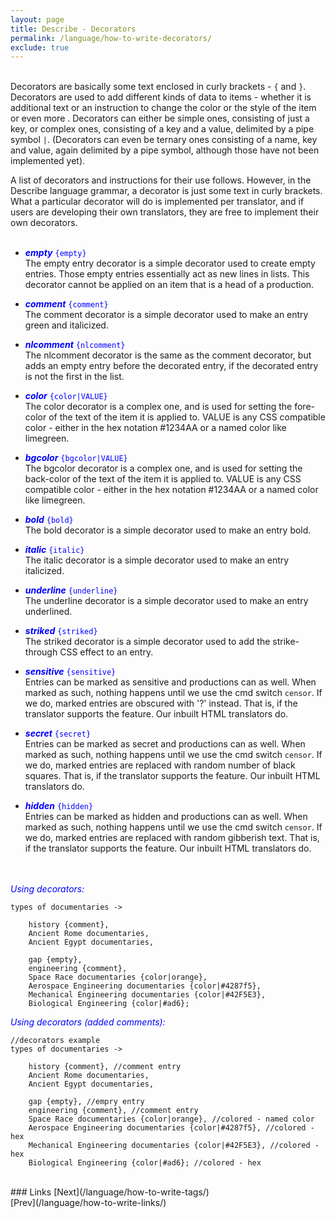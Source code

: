 ```yaml
---
layout: page
title: Describe - Decorators
permalink: /language/how-to-write-decorators/
exclude: true
---
```

<br>Decorators are basically some text enclosed in curly brackets - `{` and `}`. Decorators are used to add different kinds of data to items - whether it is additional text or an instruction to change the color or the style of the item or even more <!--or add a particular icon image-->. Decorators can either be simple ones, consisting of just a key, or complex ones, consisting of a key and a value, delimited by a pipe symbol ```|```. 
(Decorators can even be ternary ones consisting of a name, key and value, again delimited by a pipe symbol, although those have not been implemented yet).

A list of decorators and instructions for their use follows. However, in the Describe language grammar, a decorator is just some text in curly brackets. What a particular decorator will do is implemented per translator, and if users are developing their own translators, they are free to implement their own decorators.<br><br>

* <span style="color:blue">**_empty_** ```{empty}```</span><br>
The empty entry decorator is a simple decorator used to create empty entries. Those empty entries essentially act as new lines in lists. This decorator cannot be applied on an item that is a head of a production.

* <span style="color:blue">**_comment_** ```{comment}```</span><br>
The comment decorator is a simple decorator used to make an entry green and italicized.

* <span style="color:blue">**_nlcomment_** ```{nlcomment}```</span><br>
The nlcomment decorator is the same as the comment decorator, but adds an empty entry before the decorated entry, if the decorated entry is not the first in the list.

* <span style="color:blue">**_color_** ```{color|VALUE}```</span><br>
The color decorator is a complex one, and is used for setting the fore-color of the text of the item it is applied to. VALUE is any CSS compatible color - either in the hex notation #1234AA or a named color like limegreen.

* <span style="color:blue">**_bgcolor_** ```{bgcolor|VALUE}```</span><br>
The bgcolor decorator is a complex one, and is used for setting the back-color of the text of the item it is applied to. VALUE is any CSS compatible color - either in the hex notation #1234AA or a named color like limegreen.

* <span style="color:blue">**_bold_** ```{bold}```</span><br>
The bold decorator is a simple decorator used to make an entry bold.

* <span style="color:blue">**_italic_** ```{italic}```</span><br>
The italic decorator is a simple decorator used to make an entry italicized.

* <span style="color:blue">**_underline_** ```{underline}```</span><br>
The underline decorator is a simple decorator used to make an entry underlined.

* <span style="color:blue">**_striked_** ```{striked}```</span><br>
The striked decorator is a simple decorator used to add the strike-through CSS effect to an entry.

* <span style="color:blue">**_sensitive_** ```{sensitive}```</span><br>
Entries can be marked as sensitive and productions can as well. When marked as such, nothing happens until we use the cmd switch `censor`. 
If we do, marked entries are obscured with '?' instead. That is, if the translator supports the feature. Our inbuilt HTML translators do.

* <span style="color:blue">**_secret_** ```{secret}```</span><br>
Entries can be marked as secret and productions can as well. When marked as such, nothing happens until we use the cmd switch `censor`. 
If we do, marked entries are replaced with random number of black squares. That is, if the translator supports the feature. Our inbuilt HTML translators do.

* <span style="color:blue">**_hidden_** ```{hidden}```</span><br>
Entries can be marked as hidden and productions can as well. When marked as such, nothing happens until we use the cmd switch `censor`. 
If we do, marked entries are replaced with random gibberish text. That is, if the translator supports the feature. Our inbuilt HTML translators do.

<!--
* <span style="color:blue">**_style_** ```{style|VALUE}```</span><br>
The style decorator is a complex decorator used with HTML translators to provide CSS for an entry. Value is a valid CSS string that goes in the style attribute of some item like ```<li>``` or ```<span>```.

* <span style="color:blue">**_custom_** ```{custom|NAME}```</span><br>
The custom decorator is a way to add a user defined decorator. How this is handled depends on the translator implementing it.

* <span style="color:blue">**_custom_** ```{custom|NAME|VALUE}```</span><br>
The custom decorator is a way to add a user defined decorator with a value. How this is handled depends on the translator implementing it.
-->

<br><br>
<span style="color:blue">_Using decorators:_</span>
```
types of documentaries ->

	history {comment},
	Ancient Rome documentaries,
	Ancient Egypt documentaries,
	
	gap {empty},
	engineering {comment},
	Space Race documentaries {color|orange},
	Aerospace Engineering documentaries {color|#4287f5},
	Mechanical Engineering documentaries {color|#42F5E3},
	Biological Engineering {color|#ad6};
```

<span style="color:blue">_Using decorators (added comments):_</span>
```
//decorators example
types of documentaries ->

	history {comment}, //comment entry
	Ancient Rome documentaries,
	Ancient Egypt documentaries,
	
	gap {empty}, //empry entry
	engineering {comment}, //comment entry
	Space Race documentaries {color|orange}, //colored - named color
	Aerospace Engineering documentaries {color|#4287f5}, //colored - hex
	Mechanical Engineering documentaries {color|#42F5E3}, //colored - hex
	Biological Engineering {color|#ad6}; //colored - hex
```

<br>
### Links
[Next](/language/how-to-write-tags/)<br>
[Prev](/language/how-to-write-links/)
